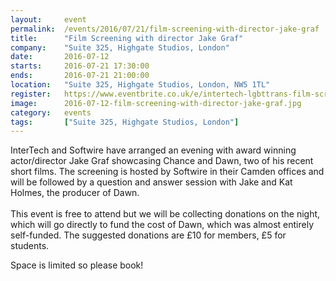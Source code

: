```yaml
---
layout: 	event
permalink:	/events/2016/07/21/film-screening-with-director-jake-graf
title:		"Film Screening with director Jake Graf"
company:	"Suite 325, Highgate Studios, London"
date:		2016-07-12
starts:		2016-07-21 17:30:00
ends: 		2016-07-21 21:00:00
location:	"Suite 325, Highgate Studios, London, NW5 1TL"
register:	https://www.eventbrite.co.uk/e/intertech-lgbttrans-film-screening-with-director-jake-graf-tickets-25969068182
image: 		2016-07-12-film-screening-with-director-jake-graf.jpg
category:	events
tags:		["Suite 325, Highgate Studios, London"]
---
```


InterTech and Softwire have arranged an evening with award winning actor/director Jake Graf showcasing Chance and Dawn, two of his recent short films. The screening is hosted by Softwire in their Camden offices and will be followed by a question and answer session with Jake and Kat Holmes, the producer of Dawn.<br ><br >This event is free to attend but we will be collecting donations on the night, which will go directly to fund the cost of Dawn, which was almost entirely self-funded. The suggested donations are £10 for members, £5 for students.

Space is limited so please book!